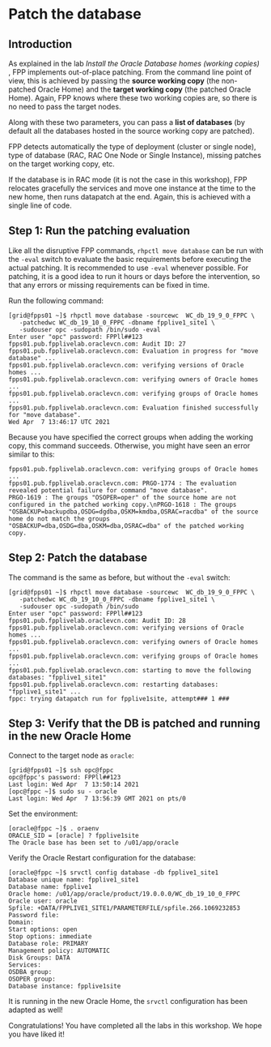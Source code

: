 # Patch the database

## Introduction

As explained in the lab *Install the Oracle Database homes (working copies)* , FPP implements out-of-place patching.
From the command line point of view, this is achieved by passing the **source working copy** (the non-patched Oracle Home) and the **target working copy** (the patched Oracle Home). Again, FPP knows where these two working copies are, so there is no need to pass the target nodes.

Along with these two parameters, you can pass a **list of databases** (by default all the databases hosted in the source working copy are patched).

FPP detects automatically the type of deployment (cluster or single node), type of database (RAC, RAC One Node or Single Instance), missing patches on the target working copy, etc.

If the database is in RAC mode (it is not the case in this workshop), FPP relocates gracefully the services and move one instance at the time to the new home, then runs datapatch at the end.
Again, this is achieved with a single line of code.

## Step 1: Run the patching evaluation
Like all the disruptive FPP commands, `rhpctl move database` can be run with the `-eval` switch to evaluate the basic requirements before executing the actual patching.
It is recommended to use `-eval` whenever possible. For patching, it is a good idea to run it hours or days before the intervention, so that any errors or missing requirements can be fixed in time.

Run the following command:
```
[grid@fpps01 ~]$ rhpctl move database -sourcewc  WC_db_19_9_0_FPPC \
   -patchedwc WC_db_19_10_0_FPPC -dbname fpplive1_site1 \
   -sudouser opc -sudopath /bin/sudo -eval
Enter user "opc" password: FPPll##123
fpps01.pub.fpplivelab.oraclevcn.com: Audit ID: 27
fpps01.pub.fpplivelab.oraclevcn.com: Evaluation in progress for "move database" ...
fpps01.pub.fpplivelab.oraclevcn.com: verifying versions of Oracle homes ...
fpps01.pub.fpplivelab.oraclevcn.com: verifying owners of Oracle homes ...
fpps01.pub.fpplivelab.oraclevcn.com: verifying groups of Oracle homes ...
fpps01.pub.fpplivelab.oraclevcn.com: Evaluation finished successfully for "move database".
Wed Apr  7 13:46:17 UTC 2021
```

Because you have specified the correct groups when adding the working copy, this command succeeds.
Otherwise, you might have seen an error similar to this:
```
fpps01.pub.fpplivelab.oraclevcn.com: verifying groups of Oracle homes ...
fpps01.pub.fpplivelab.oraclevcn.com: PRGO-1774 : The evaluation revealed potential failure for command "move database".
PRGO-1619 : The groups "OSOPER=oper" of the source home are not configured in the patched working copy.\nPRGO-1618 : The groups "OSBACKUP=backupdba,OSDG=dgdba,OSKM=kmdba,OSRAC=racdba" of the source home do not match the groups "OSBACKUP=dba,OSDG=dba,OSKM=dba,OSRAC=dba" of the patched working copy.
```

## Step 2: Patch the database
The command is the same as before, but without the `-eval` switch:
```
[grid@fpps01 ~]$ rhpctl move database -sourcewc  WC_db_19_9_0_FPPC \
   -patchedwc WC_db_19_10_0_FPPC -dbname fpplive1_site1 \
   -sudouser opc -sudopath /bin/sudo
Enter user "opc" password: FPPll##123
fpps01.pub.fpplivelab.oraclevcn.com: Audit ID: 28
fpps01.pub.fpplivelab.oraclevcn.com: verifying versions of Oracle homes ...
fpps01.pub.fpplivelab.oraclevcn.com: verifying owners of Oracle homes ...
fpps01.pub.fpplivelab.oraclevcn.com: verifying groups of Oracle homes ...
fpps01.pub.fpplivelab.oraclevcn.com: starting to move the following databases: "fpplive1_site1"
fpps01.pub.fpplivelab.oraclevcn.com: restarting databases: "fpplive1_site1" ...
fppc: trying datapatch run for fpplive1site, attempt### 1 ###
```

## Step 3: Verify that the DB is patched and running in the new Oracle Home
Connect to the target node as `oracle`:
```
[grid@fpps01 ~]$ ssh opc@fppc
opc@fppc's password: FPPll##123
Last login: Wed Apr  7 13:50:14 2021
[opc@fppc ~]$ sudo su - oracle
Last login: Wed Apr  7 13:56:39 GMT 2021 on pts/0
```
Set the environment:
```
[oracle@fppc ~]$ . oraenv
ORACLE_SID = [oracle] ? fpplive1site
The Oracle base has been set to /u01/app/oracle
```
Verify the Oracle Restart configuration for the database:
```
[oracle@fppc ~]$ srvctl config database -db fpplive1_site1
Database unique name: fpplive1_site1
Database name: fpplive1
Oracle home: /u01/app/oracle/product/19.0.0.0/WC_db_19_10_0_FPPC
Oracle user: oracle
Spfile: +DATA/FPPLIVE1_SITE1/PARAMETERFILE/spfile.266.1069232853
Password file:
Domain:
Start options: open
Stop options: immediate
Database role: PRIMARY
Management policy: AUTOMATIC
Disk Groups: DATA
Services:
OSDBA group:
OSOPER group:
Database instance: fpplive1site
```
It is running in the new Oracle Home, the `srvctl` configuration has been adapted as well!

Congratulations! You have completed all the labs in this workshop. We hope you have liked it!
